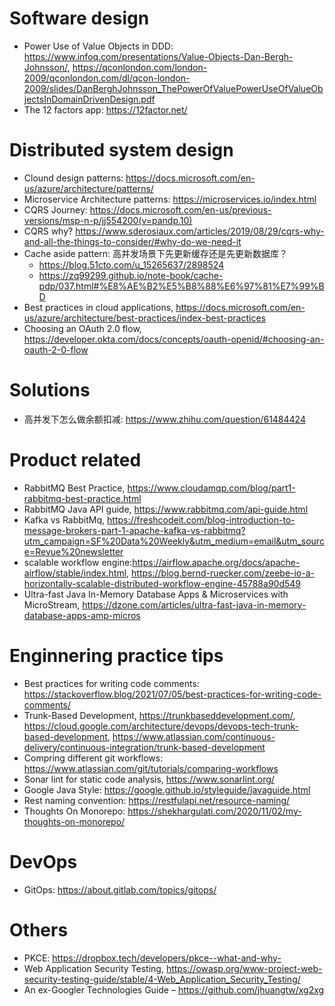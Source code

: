# Software design
* Power Use of Value Objects in DDD: https://www.infoq.com/presentations/Value-Objects-Dan-Bergh-Johnsson/, https://qconlondon.com/london-2009/qconlondon.com/dl/qcon-london-2009/slides/DanBerghJohnsson_ThePowerOfValuePowerUseOfValueObjectsInDomainDrivenDesign.pdf
* The 12 factors app: https://12factor.net/

# Distributed system design
* Clound design patterns: https://docs.microsoft.com/en-us/azure/architecture/patterns/
* Microservice Architecture patterns: https://microservices.io/index.html
* CQRS Journey: https://docs.microsoft.com/en-us/previous-versions/msp-n-p/jj554200(v=pandp.10)
* CQRS why? https://www.sderosiaux.com/articles/2019/08/29/cqrs-why-and-all-the-things-to-consider/#why-do-we-need-it
* Cache aside pattern: 高并发场景下先更新缓存还是先更新数据库？
  * https://blog.51cto.com/u_15265637/2898524
  * https://zq99299.github.io/note-book/cache-pdp/037.html#%E8%AE%B2%E5%B8%88%E6%97%81%E7%99%BD
* Best practices in cloud applications, https://docs.microsoft.com/en-us/azure/architecture/best-practices/index-best-practices
* Choosing an OAuth 2.0 flow, https://developer.okta.com/docs/concepts/oauth-openid/#choosing-an-oauth-2-0-flow

# Solutions
* 高并发下怎么做余额扣减: https://www.zhihu.com/question/61484424

# Product related
* RabbitMQ Best Practice, https://www.cloudamqp.com/blog/part1-rabbitmq-best-practice.html
* RabbitMQ Java API guide, https://www.rabbitmq.com/api-guide.html
* Kafka vs RabbitMq, https://freshcodeit.com/blog-introduction-to-message-brokers-part-1-apache-kafka-vs-rabbitmq?utm_campaign=SF%20Data%20Weekly&utm_medium=email&utm_source=Revue%20newsletter
* scalable workflow engine:https://airflow.apache.org/docs/apache-airflow/stable/index.html,  https://blog.bernd-ruecker.com/zeebe-io-a-horizontally-scalable-distributed-workflow-engine-45788a90d549
* Ultra-fast Java In-Memory Database Apps & Microservices with MicroStream, https://dzone.com/articles/ultra-fast-java-in-memory-database-apps-amp-micros

# Enginnering practice tips
* Best practices for writing code comments: https://stackoverflow.blog/2021/07/05/best-practices-for-writing-code-comments/
* Trunk-Based Development, https://trunkbaseddevelopment.com/, https://cloud.google.com/architecture/devops/devops-tech-trunk-based-development, https://www.atlassian.com/continuous-delivery/continuous-integration/trunk-based-development
* Compring different git workflows: https://www.atlassian.com/git/tutorials/comparing-workflows
* Sonar lint for static code analysis, https://www.sonarlint.org/
* Google Java Style: https://google.github.io/styleguide/javaguide.html
* Rest naming convention: https://restfulapi.net/resource-naming/
* Thoughts On Monorepo: https://shekhargulati.com/2020/11/02/my-thoughts-on-monorepo/

# DevOps
* GitOps: https://about.gitlab.com/topics/gitops/

# Others
* PKCE: https://dropbox.tech/developers/pkce--what-and-why-
* Web Application Security Testing, https://owasp.org/www-project-web-security-testing-guide/stable/4-Web_Application_Security_Testing/
* An ex-Googler Technologies Guide – https://github.com/jhuangtw/xg2xg
